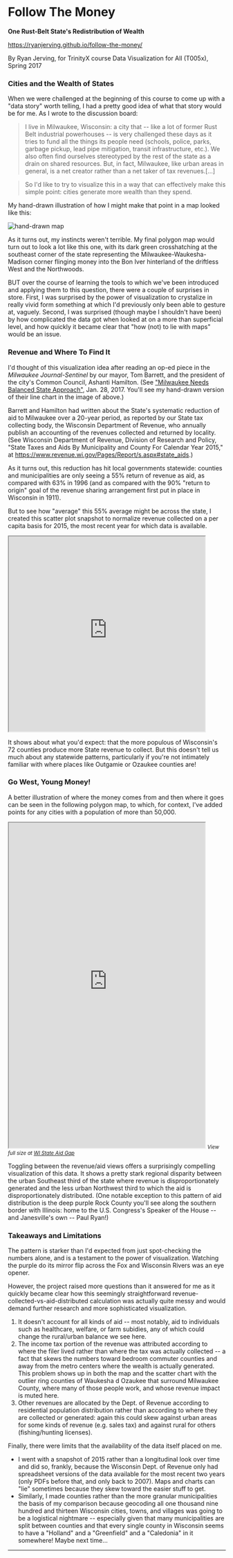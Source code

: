 # Follow The Money
**One Rust-Belt State's Redistribution of Wealth**

https://ryanjerving.github.io/follow-the-money/

By Ryan Jerving, for TrinityX course Data Visualization for All (T005x), Spring 2017

### Cities and the Wealth of States

When we were challenged at the beginning of this course to come up with a "data story" worth telling, I had a pretty good idea of what that story would be for me. As I wrote to the discussion board:

> I live in Milwaukee, Wisconsin: a city that -- like a lot of former Rust Belt industrial powerhouses -- is very challenged these days as it tries to fund all the things its people need (schools, police, parks, garbage pickup, lead pipe mitigation, transit infrastructure, etc.). We also often find ourselves stereotyped by the rest of the state as a drain on shared resources. But, in fact, Milwaukee, like urban areas in general, is a net creator rather than a net taker of tax revenues.[...] 

> So I'd like to try to visualize this in a way that can effectively make this simple point: cities generate more wealth than they spend. 

My hand-drawn illustration of how I might make that point in a map looked like this:

![hand-drawn map](https://raw.githubusercontent.com/ryanjerving/WI-State-Aid-Gap/master/StateRevenueMilwaukeeWisconsin.png "Hand-drawn estimated of State revenue-aid gap across Wisconsin")

As it turns out, my instincts weren't terrible. My final polygon map would turn out to look a lot like this one, with its dark green crosshatching at the southeast corner of the state representing the Milwaukee-Waukesha-Madison corner flinging money into the Bon Iver hinterland of the driftless West and the Northwoods.

BUT over the course of learning the tools to which we've been introduced and applying them to this question, there were a couple of surprises in store. First, I was surprised by the power of visualization to crystalize in really vivid form something at which I'd previously only been able to gesture at, vaguely. Second, I was surprised (though maybe I shouldn't have been) by how complicated the data got when looked at on a more than superficial level, and how quickly it became clear that "how (not) to lie with maps" would be an issue.

### Revenue and Where To Find It

I'd thought of this visualization idea after reading an op-ed piece in the *Milwaukee Journal-Sentinel* by our mayor, Tom Barrett, and the president of the city's Common Council, Ashanti Hamilton. (See <a href="http://www.jsonline.com/story/opinion/crossroads/2017/01/28/barrett-hamilton-milwaukee-needs-balanced-state-approach/97196352/">"Milwaukee Needs Balanced State Approach"</a>, Jan. 28, 2017. You'll see my hand-drawn version of their line chart in the image of above.) 

Barrett and Hamilton had written about the State's systematic reduction of aid to Milwaukee over a 20-year period, as reported by our State tax collecting body, the Wisconsin Department of Revenue, who annually publish an accounting of the revenues collected and returned by locality. (See Wisconsin Department of Revenue, Division of Research and Policy, "State Taxes and Aids By Municipality and County For Calendar Year 2015," at <a href="https://www.revenue.wi.gov/Pages/Report/s.aspx#state_aids">https://www.revenue.wi.gov/Pages/Report/s.aspx#state_aids</a>.)

As it turns out, this reduction has hit local governments statewide: counties and municipalities are only seeing a 55% return of revenue as aid, as compared with 63% in 1996 (and as compared with the 90% "return to origin" goal of the revenue sharing arrangement first put in place in Wisconsin in 1911). 

But to see how "average" this 55% average might be across the state, I created this scatter plot snapshot to normalize revenue collected on a per capita basis for 2015, the most recent year for which data is available. 

<iframe src= "https://ryanjerving.github.io/highcharts-scatter-WI-pop-rev/index.html" width="90%" height="450"></iframe>

It shows about what you'd expect: that the more populous of Wisconsin's 72 counties produce more State revenue to collect. But this doesn't tell us much about any statewide patterns, particularly if you're not intimately familiar with where places like Outgamie or Ozaukee counties are!

### Go West, Young Money!

A better illustration of where the money comes from and then where it goes can be seen in the following polygon map, to which, for context, I've added points for any cities with a population of more than 50,000.

<iframe src= "https://ryanjerving.github.io/WI-State-Aid-Gap/" width="90%" height="750"></iframe>
<small><em>View full size at <a href="https://ryanjerving.github.io/WI-State-Aid-Gap/">WI State Aid Gap</a></em></small>

Toggling between the revenue/aid views offers a surprisingly compelling visualization of this data. It shows a pretty stark regional disparity between the urban Southeast third of the state where revenue is disproportionately generated and the less urban Northwest third to which the aid is disproportionately distributed. (One notable exception to this pattern of aid distribution is the deep purple Rock County you'll see along the southern border with Illinois: home to the U.S. Congress's Speaker of the House -- and Janesville's own -- Paul Ryan!) 

### Takeaways and Limitations

The pattern is starker than I'd expected from just spot-checking the numbers alone, and is a testament to the power of visualization. Watching the purple do its mirror flip across the Fox and Wisconsin Rivers was an eye opener.

However, the project raised more questions than it answered for me as it quickly became clear how this seemingly straightforward revenue-collected-vs-aid-distributed calculation was actually quite messy and would demand further research and more sophisticated visualization.

1. It doesn't account for all kinds of aid -- most notably, aid to individuals such as healthcare, welfare, or farm subidies, any of which could change the rural/urban balance we see here.
2. The income tax portion of the revenue was attributed according to where the filer lived rather than where the tax was actually collected -- a fact that skews the numbers toward bedroom commuter counties and away from the metro centers where the wealth is actually generated. This problem shows up in both the map and the scatter chart with the outlier ring counties of Waukesha d Ozaukee that surround Milwaukee County, where many of those people work, and whose revenue impact is muted here.
3. Other revenues are allocated by the Dept. of Revenue according to residential population distribution rather than according to where they are collected or generated: again this could skew against urban areas for some kinds of revenue (e.g. sales tax) and against rural for others (fishing/hunting licenses).

Finally, there were limits that the availability of the data itself placed on me. 
+ I went with a snapshot of 2015 rather than a longitudinal look over time and did so, frankly, because the Wisconsin Dept. of Revenue only had spreadsheet versions of the data available for the most recent two years (only PDFs before that, and only back to 2007). Maps and charts can "lie" sometimes because they skew toward the easier stuff to get.
+ Similarly, I made counties rather than the more granular municipalities the basis of my comparison because geocoding all one thousand nine hundred and thirteen Wisconsin cities, towns, and villages was going to be a logistical nightmare -- especially given that many municipalities are split between counties and that every single county in Wisconsin seems to have a "Holland" and a "Greenfield" and a "Caledonia" in it somewhere! Maybe next time...

---
